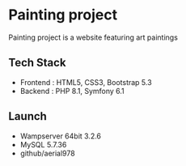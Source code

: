 # Painting project

Painting project is a website featuring art paintings

## Tech Stack

* Frontend : HTML5, CSS3, Bootstrap 5.3
* Backend : PHP 8.1, Symfony 6.1


## Launch

*  Wampserver 64bit 3.2.6
*  MySQL 5.7.36
*  github/aerial978


